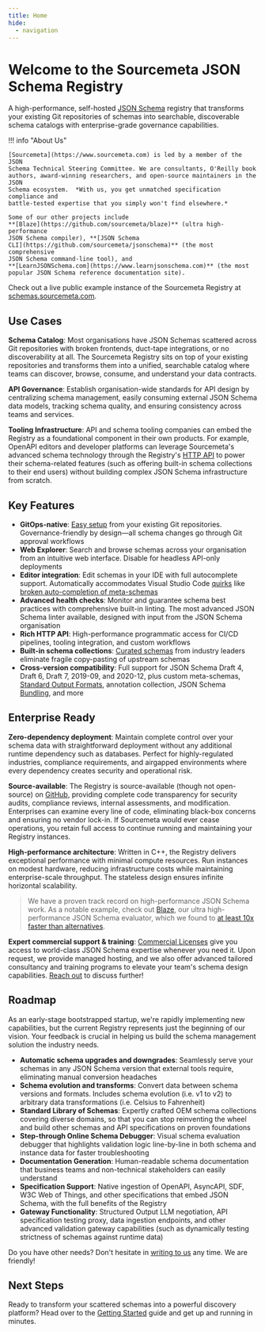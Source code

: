```yaml
---
title: Home
hide:
  - navigation
---
```


# Welcome to the Sourcemeta JSON Schema Registry

A high-performance, self-hosted [JSON Schema](https://json-schema.org) registry
that transforms your existing Git repositories of schemas into searchable,
discoverable schema catalogs with enterprise-grade governance capabilities. 

!!! info "About Us"

    [Sourcemeta](https://www.sourcemeta.com) is led by a member of the JSON
    Schema Technical Steering Committee. We are consultants, O'Reilly book
    authors, award-winning researchers, and open-source maintainers in the JSON
    Schema ecosystem.  *With us, you get unmatched specification compliance and
    battle-tested expertise that you simply won't find elsewhere.*

    Some of our other projects include
    **[Blaze](https://github.com/sourcemeta/blaze)** (ultra high-performance
    JSON Schema compiler), **[JSON Schema
    CLI](https://github.com/sourcemeta/jsonschema)** (the most comprehensive
    JSON Schema command-line tool), and
    **[LearnJSONSchema.com](https://www.learnjsonschema.com)** (the most
    popular JSON Schema reference documentation site).

Check out a live public example instance of the Sourcemeta Registry at
[schemas.sourcemeta.com](https://schemas.sourcemeta.com).

## Use Cases

**Schema Catalog**: Most organisations have JSON Schemas scattered across Git
repositories with broken frontends, duct-tape integrations, or no
discoverability at all. The Sourcemeta Registry sits on top of your existing
repositories and transforms them into a unified, searchable catalog where teams
can discover, browse, consume, and understand your data contracts.

**API Governance**: Establish organisation-wide standards for API design by
centralizing schema management, easily consuming external JSON Schema data
models, tracking schema quality, and ensuring consistency across teams and
services.

**Tooling Infrastructure**: API and schema tooling companies can embed the
Registry as a foundational component in their own products. For example,
OpenAPI editors and developer platforms can leverage Sourcemeta's advanced
schema technology through the Registry's [HTTP API](api.md) to power their
schema-related features (such as offering built-in schema collections to their
end users) without building complex JSON Schema infrastructure from scratch.

## Key Features

- **GitOps-native**: [Easy setup](configuration.md) from your existing Git
  repositories.  Governance-friendly by design—all schema changes go through
  Git approval workflows
- **Web Explorer**: Search and browse schemas across your organisation from an
  intuitive web interface. Disable for headless API-only deployments
- **Editor integration**: Edit schemas in your IDE with full autocomplete
  support. Automatically accommodates Visual Studio Code
  [quirks](https://github.com/microsoft/vscode-json-languageservice/issues/224)
  like [broken auto-completion of
  meta-schemas](https://github.com/microsoft/vscode-json-languageservice/issues/149)
- **Advanced health checks**: Monitor and guarantee schema best practices with
  comprehensive built-in linting. The most advanced JSON Schema linter
  available, designed with input from the JSON Schema organisation
- **Rich HTTP API**: High-performance programmatic access for CI/CD pipelines,
  tooling integration, and custom workflows
- **Built-in schema collections**: [Curated schemas](library.md) from industry
  leaders eliminate fragile copy-pasting of upstream schemas
- **Cross-version compatibility**: Full support for JSON Schema Draft 4, Draft
  6, Draft 7, 2019-09, and 2020-12, plus custom meta-schemas, [Standard Output
  Formats](https://json-schema.org/draft/2020-12/json-schema-core#name-output-formatting),
  annotation collection, JSON Schema
  [Bundling](https://json-schema.org/blog/posts/bundling-json-schema-compound-documents),
  and more

## Enterprise Ready

**Zero-dependency deployment**: Maintain complete control over your schema data
with straightforward deployment without any additional runtime dependency such
as databases. Perfect for highly-regulated industries, compliance requirements,
and airgapped environments where every dependency creates security and
operational risk.

**Source-available**: The Registry is source-available (though not open-source)
on [GitHub](https://github.com/sourcemeta/registry), providing complete code
transparency for security audits, compliance reviews, internal assessments, and
modification. Enterprises can examine every line of code, eliminating black-box
concerns and ensuring no vendor lock-in. If Sourcemeta would ever cease
operations, you retain full access to continue running and maintaining your
Registry instances.

**High-performance architecture**: Written in C++, the Registry delivers
exceptional performance with minimal compute resources. Run instances on modest
hardware, reducing infrastructure costs while maintaining enterprise-scale
throughput. The stateless design ensures infinite horizontal scalability.

> We have a proven track record on high-performance JSON Schema work. As a
> notable example, check out [Blaze](https://github.com/sourcemeta/blaze), our
> ultra high-performance JSON Schema evaluator, which we found to [at least 10x
> faster than alternatives](https://arxiv.org/abs/2503.02770).

**Expert commercial support & training**: [Commercial
Licenses](./commercial.md) give you access to world-class JSON Schema expertise
whenever you need it. Upon request, we provide managed hosting, and we also
offer advanced tailored consultancy and training programs to elevate your
team's schema design capabilities. [Reach out](mailto:hello@sourcemeta.com) to
discuss further!

## Roadmap

As an early-stage bootstrapped startup, we're rapidly implementing new
capabilities, but the current Registry represents just the beginning of our
vision. Your feedback is crucial in helping us build the schema management
solution the industry needs.

- **Automatic schema upgrades and downgrades**: Seamlessly serve your schemas
  in any JSON Schema version that external tools require, eliminating manual
  conversion headaches
- **Schema evolution and transforms**: Convert data between schema versions and
  formats. Includes schema evolution (i.e. v1 to v2) to arbitrary data
  transformations (i.e. Celsius to Fahrenheit)
- **Standard Library of Schemas**: Expertly crafted OEM schema collections
  covering diverse domains, so that you can stop reinventing the wheel and
  build other schemas and API specifications on proven foundations
- **Step-through Online Schema Debugger**: Visual schema evaluation debugger
  that highlights validation logic line-by-line in both schema and instance
  data for faster troubleshooting
- **Documentation Generation**: Human-readable schema documentation that
  business teams and non-technical stakeholders can easily understand
- **Specification Support**: Native ingestion of OpenAPI, AsyncAPI, SDF, W3C
  Web of Things, and other specifications that embed JSON Schema, with the full
  benefits of the Registry 
- **Gateway Functionality**: Structured Output LLM negotiation, API
  specification testing proxy, data ingestion endpoints, and other advanced
  validation gateway capabilities (such as dynamically testing strictness of
  schemas against runtime data)

Do you have other needs? Don't hesitate in [writing to
us](mailto:hello@sourcemeta.com) any time. We are friendly!

## Next Steps

Ready to transform your scattered schemas into a powerful discovery platform?
Head over to the [Getting Started](getting-started.md) guide and get up and
running in minutes.
